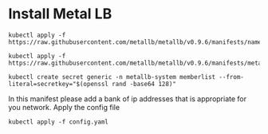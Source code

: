# Install Metal LB

```
kubectl apply -f https://raw.githubusercontent.com/metallb/metallb/v0.9.6/manifests/namespace.yaml
```
```
kubectl apply -f https://raw.githubusercontent.com/metallb/metallb/v0.9.6/manifests/metallb.yaml
```

```
kubectl create secret generic -n metallb-system memberlist --from-literal=secretkey="$(openssl rand -base64 128)"
```
In this manifest please add a bank of ip addresses that is appropriate for you network.
Apply the config file
```
kubectl apply -f config.yaml
```